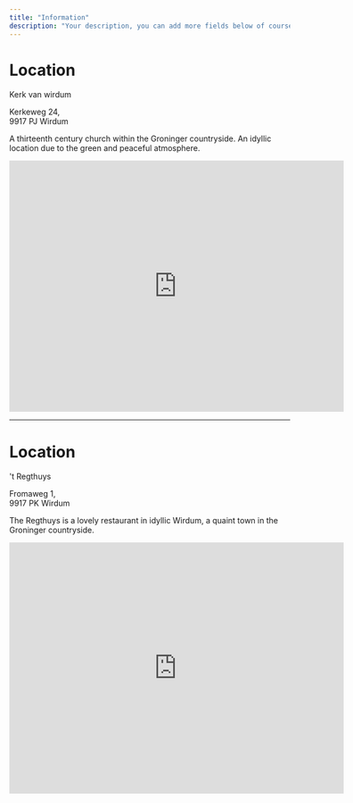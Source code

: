 ```yaml
---
title: "Information"
description: "Your description, you can add more fields below of course..."
---
```

<h1>Location</h1>
Kerk van wirdum

Kerkeweg 24,<br />
9917 PJ Wirdum

A thirteenth century church within the Groninger countryside. An idyllic location due to the green and peaceful atmosphere.

<iframe src="https://www.google.com/maps/embed?pb=!1m18!1m12!1m3!1d1685.109897753858!2d6.784664420296356!3d53.32346488180914!2m3!1f0!2f0!3f0!3m2!1i1024!2i768!4f13.1!3m3!1m2!1s0x47c9d64d8c638ecb%3A0x2dd401456b93e093!2sKerk%20van%20Wirdum!5e0!3m2!1sen!2snl!4v1664216912685!5m2!1sen!2snl" width="600" height="450" style="border:0;" allowfullscreen="" loading="lazy" referrerpolicy="no-referrer-when-downgrade"></iframe>

<hr />
<h1>Location</h1>

't Regthuys

Fromaweg 1,<br/>
9917 PK Wirdum

The Regthuys is a lovely restaurant in idyllic Wirdum, a quaint town in the Groninger countryside.

<iframe src="https://www.google.com/maps/embed?pb=!1m18!1m12!1m3!1d1685.109897753858!2d6.784664420296356!3d53.32346488180914!2m3!1f0!2f0!3f0!3m2!1i1024!2i768!4f13.1!3m3!1m2!1s0x47c9d64df39029cd%3A0xe52d2968ae386f57!2sRestaurant%20&#39;t%20Regthuys!5e0!3m2!1sen!2snl!4v1664216962066!5m2!1sen!2snl" width="600" height="450" style="border:0;" allowfullscreen="" loading="lazy" referrerpolicy="no-referrer-when-downgrade"></iframe>
